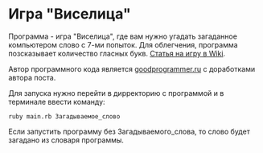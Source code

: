 Игра "Виселица"
===
Программа - игра "Виселица", где вам нужно угадать загаданное компьютером слово с 7-ми попыток. Для облегчения, программа позсказывает количество гласных букв.
[Статья на игру в Wiki](https://ru.wikipedia.org/wiki/%D0%92%D0%B8%D1%81%D0%B5%D0%BB%D0%B8%D1%86%D0%B0_(%D0%B8%D0%B3%D1%80%D0%B0)).

Автор программного кода является [goodprogrammer.ru](https://goodprogrammer.ru/) с доработками автора поста.

Для запуска нужно перейти в дирректорию с программой и в терминале ввести команду:

	ruby main.rb Загадываемое_слово
	
Если запустить программу без Загадываемого_слова, то слово будет загадано из словаря программы.
